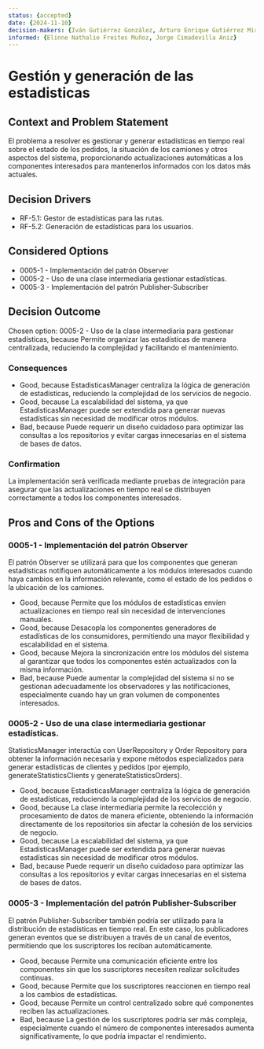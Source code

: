 ```yaml
---
status: {accepted}
date: {2024-11-10}
decision-makers: {Iván Gutiérrez González, Arturo Enrique Gutiérrez Mirandona}
informed: {Elinne Nathalie Freites Muñoz, Jorge Cimadevilla Aniz}
---
```


# Gestión y generación de las estadisticas

## Context and Problem Statement

El problema a resolver es gestionar y generar estadísticas en tiempo real sobre el estado de los pedidos, la situación de los camiones y otros aspectos del sistema, proporcionando actualizaciones automáticas a los componentes interesados para mantenerlos informados con los datos más actuales.

## Decision Drivers

* RF-5.1: Gestor de estadísticas para las rutas.
* RF-5.2: Generación de estadísticas para los usuarios.

## Considered Options

* 0005-1 - Implementación del patrón Observer
* 0005-2 - Uso de una clase intermediaria gestionar estadísticas. 
* 0005-3 - Implementación del patrón Publisher-Subscriber

## Decision Outcome

Chosen option: 0005-2 - Uso de la clase intermediaria para gestionar estadísticas, because Permite organizar las estadísticas de manera centralizada, reduciendo la complejidad y facilitando el mantenimiento. 

### Consequences

* Good, because EstadisticasManager centraliza la lógica de generación de estadísticas, reduciendo la complejidad de los servicios de negocio.
* Good, because La escalabilidad del sistema, ya que EstadisticasManager puede ser extendida para generar nuevas estadísticas sin necesidad de modificar otros módulos.
* Bad, because Puede requerir un diseño cuidadoso para optimizar las consultas a los repositorios y evitar cargas innecesarias en el sistema de bases de datos.

### Confirmation

La implementación será verificada mediante pruebas de integración para asegurar que las actualizaciones en tiempo real se distribuyen correctamente a todos los componentes interesados.

## Pros and Cons of the Options

### 0005-1 - Implementación del patrón Observer

El patrón Observer se utilizará para que los componentes que generan estadísticas notifiquen automáticamente a los módulos interesados cuando haya cambios en la información relevante, como el estado de los pedidos o la ubicación de los camiones.

* Good, because Permite que los módulos de estadísticas envíen actualizaciones en tiempo real sin necesidad de intervenciones manuales.
* Good, because Desacopla los componentes generadores de estadísticas de los consumidores, permitiendo una mayor flexibilidad y escalabilidad en el sistema.
* Good, because Mejora la sincronización entre los módulos del sistema al garantizar que todos los componentes estén actualizados con la misma información.
* Bad, because Puede aumentar la complejidad del sistema si no se gestionan adecuadamente los observadores y las notificaciones, especialmente cuando hay un gran volumen de componentes interesados.

### 0005-2 - Uso de una clase intermediaria gestionar estadísticas.

StatisticsManager interactúa con UserRepository y Order Repository para obtener la información necesaria y expone métodos especializados para generar estadísticas de clientes y pedidos (por ejemplo, generateStatisticsClients y generateStatisticsOrders).

* Good, because EstadisticasManager centraliza la lógica de generación de estadísticas, reduciendo la complejidad de los servicios de negocio.
* Good, because La clase intermediaria permite la recolección y procesamiento de datos de manera eficiente, obteniendo la información directamente de los repositorios sin afectar la cohesión de los servicios de negocio.
* Good, because La escalabilidad del sistema, ya que EstadisticasManager puede ser extendida para generar nuevas estadísticas sin necesidad de modificar otros módulos.
* Bad, because Puede requerir un diseño cuidadoso para optimizar las consultas a los repositorios y evitar cargas innecesarias en el sistema de bases de datos.


### 0005-3 - Implementación del patrón Publisher-Subscriber

El patrón Publisher-Subscriber también podría ser utilizado para la distribución de estadísticas en tiempo real. En este caso, los publicadores generan eventos que se distribuyen a través de un canal de eventos, permitiendo que los suscriptores los reciban automáticamente.

* Good, because Permite una comunicación eficiente entre los componentes sin que los suscriptores necesiten realizar solicitudes continuas.
* Good, because Permite que los suscriptores reaccionen en tiempo real a los cambios de estadísticas.
* Good, because Permite un control centralizado sobre qué componentes reciben las actualizaciones.
* Bad, because La gestión de los suscriptores podría ser más compleja, especialmente cuando el número de componentes interesados aumenta significativamente, lo que podría impactar el rendimiento.
